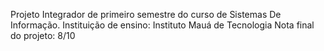 Projeto Integrador de primeiro semestre do curso de Sistemas De Informação.
Instituição de ensino: Instituto Mauá de Tecnologia
Nota final do projeto: 8/10
